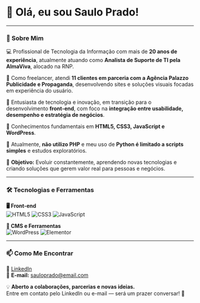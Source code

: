 # 👋 Olá, eu sou Saulo Prado!

---

### 🚀 Sobre Mim

💻 Profissional de Tecnologia da Informação com mais de **20 anos de experiência**, atualmente atuando como **Analista de Suporte de TI pela AlmaViva**, alocado na RNP.

📌 Como freelancer, atendi **11 clientes em parceria com a Agência Palazzo Publicidade e Propaganda**, desenvolvendo sites e soluções visuais focadas em experiência do usuário.

🔎 Entusiasta de tecnologia e inovação, em transição para o desenvolvimento **front-end**, com foco na **integração entre usabilidade, desempenho e estratégia de negócios**.  

📖 Conhecimentos fundamentais em **HTML5, CSS3, JavaScript e WordPress**.  

📝 Atualmente, **não utilizo PHP** e meu uso de **Python é limitado a scripts simples** e estudos exploratórios.

🎯 **Objetivo:** Evoluir constantemente, aprendendo novas tecnologias e criando soluções que gerem valor real para pessoas e negócios.

---

### 🛠️ Tecnologias e Ferramentas

**🖥️ Front-end**  
![HTML5](https://img.shields.io/badge/HTML5-E34F26?style=for-the-badge&logo=html5&logoColor=white)
![CSS3](https://img.shields.io/badge/CSS3-1572B6?style=for-the-badge&logo=css3&logoColor=white)
![JavaScript](https://img.shields.io/badge/JavaScript-F7DF1E?style=for-the-badge&logo=javascript&logoColor=black)

**🔧 CMS e Ferramentas**  
![WordPress](https://img.shields.io/badge/WordPress-21759B?style=for-the-badge&logo=wordpress&logoColor=white)
![Elementor](https://img.shields.io/badge/Elementor-9146FF?style=for-the-badge&logo=elementor&logoColor=white)

---

### 📫 Como Me Encontrar

🔗 [LinkedIn](https://www.linkedin.com/in/sauloprado)  
📧 **E-mail:** sauloprado@email.com  

💡 **Aberto a colaborações, parcerias e novas ideias.**  
Entre em contato pelo LinkedIn ou e-mail — será um prazer conversar! 🚀
